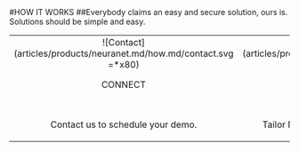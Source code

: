 <div class="product-how" markdown="1">
#HOW IT WORKS
##Everybody claims an easy and secure solution, ours is.<br/>Solutions should be simple and easy.<br/>

|   |   |   |
|:------:|:----------:|:----------:|
| ![Contact] (articles/products/neuranet.md/how.md/contact.svg =*x80)<p class="how-title">CONNECT</p><br/><p class="how-description">Contact us to schedule your demo.</p> | ![Configure] (articles/products/neuranet.md/how.md/configure.svg =*x80)<p class="how-title">TRAIN</p><br/><p class="how-description">Tailor Neuranet to your organizational needs.</p> | ![Done] (articles/products/neuranet.md/how.md/done.svg =*x80)<p class="how-title">ENGAGE</p><br/><p class="how-description">Let Neuranet work for you.</p > |
</div>